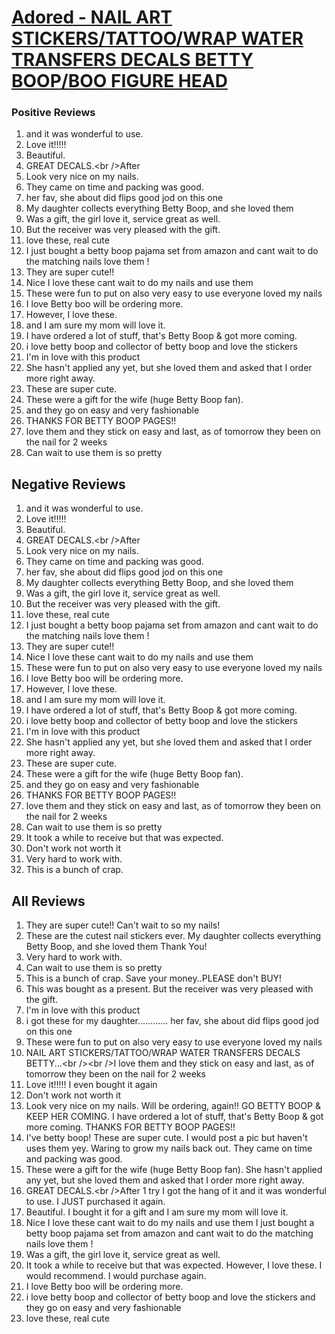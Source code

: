 # [Adored - NAIL ART STICKERS/TATTOO/WRAP WATER TRANSFERS DECALS BETTY BOOP/BOO FIGURE HEAD](https://products.checkmycream.com/products/Adored-NAIL-ART-STICKERSTATTOOWRAP-WATER-TRANSFERS-DECALS-BETTY-BOOPBOO-FIGURE-HEAD.html)

### Positive Reviews

<ol>
      <li>and it was wonderful to use.</li>
      <li>Love it!!!!!</li>
      <li>Beautiful.</li>
      <li>GREAT DECALS.&lt;br /&gt;After</li>
      <li>Look very nice on my nails.</li>
      <li>They came on time and packing was good.</li>
      <li>her fav, she about did flips good jod on this one</li>
      <li>My daughter collects everything Betty Boop, and she loved them  </li>
      <li>Was a gift, the girl love it, service great as well.</li>
      <li>But the receiver was very pleased with the gift.</li>
      <li>love these, real cute</li>
      <li>I just bought a betty boop pajama set from amazon and cant wait to do the matching nails love them !</li>
      <li>They are super cute!!</li>
      <li>Nice I love these cant wait to do my nails and use them</li>
      <li>These were fun to put on  also very easy to use  everyone  loved my nails</li>
      <li>I love Betty boo will be ordering more.</li>
      <li>However, I love these.</li>
      <li>and I am sure my mom will love it.</li>
      <li>I have ordered a lot of stuff, that&#x27;s Betty Boop &amp; got more coming.</li>
      <li>i love betty boop and collector of betty boop and love the stickers</li>
      <li>I&#x27;m in love with this product</li>
      <li>She hasn&#x27;t applied any yet, but she loved them and asked that I order more right away.</li>
      <li>These are super cute.  </li>
      <li>These were a gift for the wife (huge Betty Boop fan).</li>
      <li>and they go on easy and very fashionable</li>
      <li>THANKS FOR BETTY BOOP PAGES!!</li>
      <li>love them and they stick on easy and last, as of tomorrow they been on the nail for 2 weeks</li>
      <li>Can wait to use them is so pretty</li>
</ol>


<h2>Negative Reviews</h2>
<ol>
<li> and it was wonderful to use.</li>
<li> Love it!!!!!</li>
<li> Beautiful.</li>
<li> GREAT DECALS.&lt;br /&gt;After</li>
<li> Look very nice on my nails.</li>
<li> They came on time and packing was good.</li>
<li> her fav, she about did flips good jod on this one</li>
<li> My daughter collects everything Betty Boop, and she loved them  </li>
<li> Was a gift, the girl love it, service great as well.</li>
<li> But the receiver was very pleased with the gift.</li>
<li> love these, real cute</li>
<li> I just bought a betty boop pajama set from amazon and cant wait to do the matching nails love them !</li>
<li> They are super cute!!</li>
<li> Nice I love these cant wait to do my nails and use them</li>
<li> These were fun to put on  also very easy to use  everyone  loved my nails</li>
<li> I love Betty boo will be ordering more.</li>
<li> However, I love these.</li>
<li> and I am sure my mom will love it.</li>
<li> I have ordered a lot of stuff, that&#x27;s Betty Boop &amp; got more coming.</li>
<li> i love betty boop and collector of betty boop and love the stickers</li>
<li> I&#x27;m in love with this product</li>
<li> She hasn&#x27;t applied any yet, but she loved them and asked that I order more right away.</li>
<li> These are super cute.  </li>
<li> These were a gift for the wife (huge Betty Boop fan).</li>
<li> and they go on easy and very fashionable</li>
<li> THANKS FOR BETTY BOOP PAGES!!</li>
<li> love them and they stick on easy and last, as of tomorrow they been on the nail for 2 weeks</li>
<li> Can wait to use them is so pretty</li>
<li> It took a while to receive but that was expected.</li>
<li> Don&#x27;t work not worth it</li>
<li> Very hard to work with.</li>
<li> This is a bunch of crap.</li>
</ol>

<h2>All Reviews</h2>

<ol>
    <li> They are super cute!! Can&#x27;t wait to so my nails!</li>
    <li> These are the cutest nail stickers ever.  My daughter collects everything Betty Boop, and she loved them  Thank You!</li>
    <li> Very hard to work with.</li>
    <li> Can wait to use them is so pretty</li>
    <li> This is a bunch of crap. Save your money..PLEASE don&#x27;t BUY!</li>
    <li> This was bought as a present. But the receiver was very pleased with the gift.</li>
    <li> I&#x27;m in love with this product</li>
    <li> i got these for my daughter............ her fav, she about did flips good jod on this one</li>
    <li> These were fun to put on  also very easy to use  everyone  loved my nails</li>
    <li> NAIL ART STICKERS/TATTOO/WRAP WATER TRANSFERS DECALS BETTY...&lt;br /&gt;&lt;br /&gt;I love them and they stick on easy and last, as of tomorrow they been on the nail for 2 weeks</li>
    <li> Love it!!!!! I even bought it again</li>
    <li> Don&#x27;t work not worth it</li>
    <li> Look very nice on my nails. Will be ordering, again!! GO BETTY BOOP &amp; KEEP HER COMING. I have ordered a lot of stuff, that&#x27;s Betty Boop &amp; got more coming. THANKS FOR BETTY BOOP PAGES!!</li>
    <li> I&#x27;ve betty boop! These are super cute.  I would post a pic but haven&#x27;t uses them yey. Waring to grow my nails back out. They came on time and packing was good.</li>
    <li> These were a gift for the wife (huge Betty Boop fan). She hasn&#x27;t applied any yet, but she loved them and asked that I order more right away.</li>
    <li> GREAT DECALS.&lt;br /&gt;After 1 try I got the hang of it and it was wonderful to use. I JUST purchased it again.</li>
    <li> Beautiful. I bought it for a gift and I am sure my mom will love it.</li>
    <li> Nice I love these cant wait to do my nails and use them I just bought a betty boop pajama set from amazon and cant wait to do the matching nails love them !</li>
    <li> Was a gift, the girl love it, service great as well.</li>
    <li> It took a while to receive but that was expected. However, I love these. I would recommend. I would purchase again.</li>
    <li> I love Betty boo will be ordering more.</li>
    <li> i love betty boop and collector of betty boop and love the stickers and they go on easy and very fashionable</li>
    <li> love these, real cute</li>
</ol>




